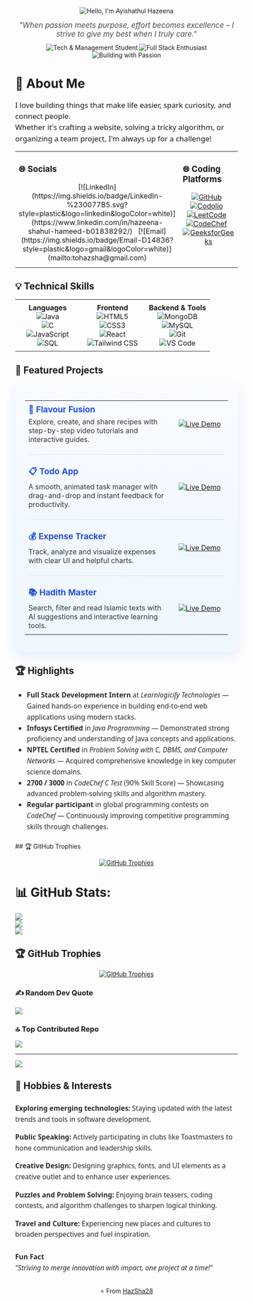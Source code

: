 <p align="center">
  <img src="https://capsule-render.vercel.app/api?type=venom&height=300&color=timeGradient&text=Hello,%20I'm%20Ayishathul%20Hazeena&fontColor=FFFFFF&fontSize=44&animation=twinkling&descAlignY=78&descAlign=76&descSize=20&textBg=false&strokeWidth=1&fontAlign=50&stroke=000000" alt="Hello, I'm Ayishathul Hazeena" />
</p>

<p align="center" style="font-style: italic; color: #4B4B4B; font-size: 1.05rem; max-width: 650px; margin: auto;">
  <i>"When passion meets purpose, effort becomes excellence – I strive to give my best when I truly care."</i>
</p>

<p align="center" style="margin-top: 12px;">
  <img src="https://img.shields.io/badge/Tech%20%26%20Management%20Student-36DEFF?style=for-the-badge&logo=github&logoColor=white" alt="Tech & Management Student" />
  <img src="https://img.shields.io/badge/Full%20Stack%20Enthusiast-36DEFF?style=for-the-badge&logo=react&logoColor=white" alt="Full Stack Enthusiast" />
  <img src="https://img.shields.io/badge/Building%20with%20Passion-36DEFF?style=for-the-badge&logo=code&logoColor=white" alt="Building with Passion" />
</p>

# 💫 About Me
<p style="font-size: 1.05rem; max-width: 700px; margin: 10px auto; line-height: 1.5; font-family: 'Segoe UI', Tahoma, Geneva, Verdana, sans-serif;">
I love building things that make life easier, spark curiosity, and connect people.<br>
Whether it's crafting a website, solving a tricky algorithm, or organizing a team project, I'm always up for a challenge!
</p>

<!-- Side-by-side Socials and Coding Platforms -->
<table width="100%" cellpadding="8">
  <tr>
    <td width="50%" valign="top">

### 🌐 Socials
<p align="center" style="margin-bottom: 8px;">
  [![LinkedIn](https://img.shields.io/badge/LinkedIn-%230077B5.svg?style=plastic&logo=linkedin&logoColor=white)](https://www.linkedin.com/in/hazeena-shahul-hameed-b01838292/)
  &nbsp;
  [![Email](https://img.shields.io/badge/Email-D14836?style=plastic&logo=gmail&logoColor=white)](mailto:tohazsha@gmail.com)
</p>
    </td>
    <td width="50%" valign="top">

### 🌐 Coding Platforms
<p align="center" style="margin-bottom: 8px;">
  <a href="https://github.com/HazSha28" title="GitHub"><img src="https://img.shields.io/badge/GitHub-181717?style=flat&logo=github&logoColor=white" alt="GitHub" /></a>
  &nbsp;
  <a href="https://codolio.com/profile/Hazeena%20S" title="Codolio"><img src="https://img.shields.io/badge/Codolio-1a1a1a?style=flat" alt="Codolio" /></a>
  &nbsp;
  <a href="https://leetcode.com/u/HAZEENA/" title="LeetCode"><img src="https://img.shields.io/badge/LeetCode-FFA116?logo=leetcode&logoColor=black&style=flat" alt="LeetCode" /></a>
  &nbsp;
  <a href="https://www.codechef.com/users/kit27csbs11" title="CodeChef"><img src="https://img.shields.io/badge/CodeChef-5B4638?logo=codechef&logoColor=white&style=flat" alt="CodeChef" /></a>
  &nbsp;
  <a href="https://www.geeksforgeeks.org/user/tohazzwgh/" title="GeeksforGeeks"><img src="https://img.shields.io/badge/GeeksforGeeks-0F9D58?logo=geeksforgeeks&logoColor=white&style=flat" alt="GeeksforGeeks" /></a>
</p>
    </td>
  </tr>
</table>

## 💡 Technical Skills

<table width="100%" style="max-width:700px; margin:auto; border-collapse: collapse;">
  <tr>
    <td align="center" valign="top" width="33%" style="padding: 8px;">
      <strong>Languages</strong><br>
      <img src="https://img.shields.io/badge/Java-007396?style=for-the-badge&logo=java&logoColor=white" alt="Java" /><br>
      <img src="https://img.shields.io/badge/C-00599C?style=for-the-badge&logo=c&logoColor=white" alt="C" /><br>
      <img src="https://img.shields.io/badge/JavaScript-F7DF1E?style=for-the-badge&logo=javascript&logoColor=black" alt="JavaScript" /><br>
      <img src="https://img.shields.io/badge/SQL-4479A1?style=for-the-badge&logo=mysql&logoColor=white" alt="SQL" />
    </td>
    <td align="center" valign="top" width="33%" style="padding: 8px;">
      <strong>Frontend</strong><br>
      <img src="https://img.shields.io/badge/HTML5-E34F26?style=for-the-badge&logo=html5&logoColor=white" alt="HTML5" /><br>
      <img src="https://img.shields.io/badge/CSS3-1572B6?style=for-the-badge&logo=css3&logoColor=white" alt="CSS3" /><br>
      <img src="https://img.shields.io/badge/React-20232A?style=for-the-badge&logo=react&logoColor=61DAFB" alt="React" /><br>
      <img src="https://img.shields.io/badge/Tailwind_CSS-38B2AC?style=for-the-badge&logo=tailwind-css&logoColor=white" alt="Tailwind CSS" />
    </td>
    <td align="center" valign="top" width="33%" style="padding: 8px;">
      <strong>Backend & Tools</strong><br>
      <img src="https://img.shields.io/badge/MongoDB-4EA94B?style=for-the-badge&logo=mongodb&logoColor=white" alt="MongoDB" /><br>
      <img src="https://img.shields.io/badge/MySQL-4479A1?style=for-the-badge&logo=mysql&logoColor=white" alt="MySQL" /><br>
      <img src="https://img.shields.io/badge/Git-F05032?style=for-the-badge&logo=git&logoColor=white" alt="Git" /><br>
      <img src="https://img.shields.io/badge/VS_Code-0078D4?style=for-the-badge&logo=visual-studio-code&logoColor=white" alt="VS Code" />
    </td>
  </tr>
</table>

## 🌟 Featured Projects

<div align="center" style="max-width: 720px; margin: 18px auto; background: linear-gradient(180deg,#f8fbff,#eef6ff); padding: 22px; border-radius: 14px; box-shadow: 0 10px 25px rgba(39, 108, 255, 0.12);">
  <table width="100%" style="border-collapse: collapse;">
    <tr>
      <td width="72%" valign="top">
        <h3 style="margin: 6px 0; color:#1f4eda;">🚀 <a href="https://hazsha28.github.io/Flavour-Fusion/" style="color: #254eda; text-decoration:none; font-weight:700;">Flavour Fusion</a></h3>
        <p style="margin: 6px 0; color:#333;">Explore, create, and share recipes with step-by-step video tutorials and interactive guides.</p>
      </td>
      <td width="28%" valign="middle" align="center">
        <a href="https://hazsha28.github.io/Flavour-Fusion/"><img src="https://img.shields.io/badge/Live-Demo-00bfff?style=flat&logo=github" alt="Live Demo" /></a>
      </td>
    </tr>
    <tr><td colspan="2"><hr style="border: none; height: 1px; background: linear-gradient(to right, #dbe9ff, #bcd6ff); margin:12px 0;"></td></tr>
    <tr>
      <td width="72%" valign="top">
        <h3 style="margin: 6px 0; color:#1f4eda;">📋 <a href="https://hazsha28.github.io/Todo-App/" style="color: #254eda; text-decoration:none; font-weight:700;">Todo App</a></h3>
        <p style="margin: 6px 0; color:#333;">A smooth, animated task manager with drag-and-drop and instant feedback for productivity.</p>
      </td>
      <td width="28%" valign="middle" align="center">
        <a href="https://hazsha28.github.io/Todo-App/"><img src="https://img.shields.io/badge/Live-Demo-00bfff?style=flat&logo=web" alt="Live Demo" /></a>
      </td>
    </tr>
    <tr><td colspan="2"><hr style="border: none; height: 1px; background: linear-gradient(to right, #dbe9ff, #bcd6ff); margin:12px 0;"></td></tr>
    <tr>
      <td width="72%" valign="top">
        <h3 style="margin: 6px 0; color:#1f4eda;">💰 <a href="https://hazsha28.github.io/Expense-Tracker/" style="color: #254eda; text-decoration:none; font-weight:700;">Expense Tracker</a></h3>
        <p style="margin: 6px 0; color:#333;">Track, analyze and visualize expenses with clear UI and helpful charts.</p>
      </td>
      <td width="28%" valign="middle" align="center">
        <a href="https://hazsha28.github.io/Expense-Tracker/"><img src="https://img.shields.io/badge/Live-Demo-00bfff?style=flat&logo=google" alt="Live Demo" /></a>
      </td>
    </tr>
    <tr><td colspan="2"><hr style="border: none; height: 1px; background: linear-gradient(to right, #dbe9ff, #bcd6ff); margin:12px 0;"></td></tr>
    <tr>
      <td width="72%" valign="top">
        <h3 style="margin: 6px 0; color:#1f4eda;">📚 <a href="https://hadith-master.vercel.app/" style="color: #254eda; text-decoration:none; font-weight:700;">Hadith Master</a></h3>
        <p style="margin: 6px 0; color:#333;">Search, filter and read Islamic texts with AI suggestions and interactive learning tools.</p>
      </td>
      <td width="28%" valign="middle" align="center">
        <a href="https://hadith-master.vercel.app/"><img src="https://img.shields.io/badge/Live-Demo-00bfff?style=flat&logo=vercel" alt="Live Demo" /></a>
      </td>
    </tr>
  </table>
</div>

## 🏆 Highlights

<ul style="max-width: 700px; margin: 22px auto; font-family: 'Segoe UI', Tahoma, Geneva, Verdana, sans-serif; color: #2a2a2a; font-size: 15.5px; line-height: 1.6;">
  <li><strong>Full Stack Development Intern</strong> at <em>Learnlogicify Technologies</em> — Gained hands-on experience in building end-to-end web applications using modern stacks.</li>
  <li><strong>Infosys Certified</strong> in <em>Java Programming</em> — Demonstrated strong proficiency and understanding of Java concepts and applications.</li>
  <li><strong>NPTEL Certified</strong> in <em>Problem Solving with C, DBMS, and Computer Networks</em> — Acquired comprehensive knowledge in key computer science domains.</li>
  <li><strong>2700 / 3000</strong> in <em>CodeChef C Test</em> (90% Skill Score) — Showcasing advanced problem-solving skills and algorithm mastery.</li>
  <li><strong>Regular participant</strong> in global programming contests on <em>CodeChef</em> — Continuously improving competitive programming skills through challenges.</li>
</ul>
## 🏆 GitHub Trophies
<p align="center">
  <a href="https://github-profile-trophy.vercel.app/?username=Hazsha28&theme=juicyfresh">
    <img src="https://github-profile-trophy.vercel.app/?username=Hazsha28&theme=vue&no-frame=true&no-bg=true&margin-w=4" alt="GitHub Trophies" />
  </a>
</p>

# 📊 GitHub Stats:
![](https://github-readme-stats.vercel.app/api?username=HazSha28&theme=holi&hide_border=false&include_all_commits=false&count_private=false)<br/>
![](https://nirzak-streak-stats.vercel.app/?user=HazSha28&theme=holi&hide_border=false)<br/>
![](https://github-readme-stats.vercel.app/api/top-langs/?username=HazSha28&theme=holi&hide_border=false&include_all_commits=false&count_private=false&layout=compact)
## 🏆 GitHub Trophies
<p align="center">
  <a href="https://github-profile-trophy.vercel.app/?username=Hazsha28&theme=juicyfresh">
    <img src="https://github-profile-trophy.vercel.app/?username=Hazsha28&theme=vue&no-frame=true&no-bg=true&margin-w=4" alt="GitHub Trophies" />
  </a>
</p>

### ✍️ Random Dev Quote
![](https://quotes-github-readme.vercel.app/api?type=vetical&theme=dark)

### 🔝 Top Contributed Repo
![](https://github-contributor-stats.vercel.app/api?username=HazSha28&limit=5&theme=merko&combine_all_yearly_contributions=true)

---
[![](https://visitcount.itsvg.in/api?id=HazSha28&icon=0&color=0)](https://visitcount.itsvg.in)


## 🎯 Hobbies & Interests

<div style="max-width: 700px; margin: 26px auto; font-family: 'Segoe UI', Tahoma, Geneva, Verdana, sans-serif; color: #2a2a2a; font-size: 15.5px; line-height: 1.6;">
  <p><strong>Exploring emerging technologies:</strong> Staying updated with the latest trends and tools in software development.</p>
  <p><strong>Public Speaking:</strong> Actively participating in clubs like Toastmasters to hone communication and leadership skills.</p>
  <p><strong>Creative Design:</strong> Designing graphics, fonts, and UI elements as a creative outlet and to enhance user experiences.</p>
  <p><strong>Puzzles and Problem Solving:</strong> Enjoying brain teasers, coding contests, and algorithm challenges to sharpen logical thinking.</p>
  <p><strong>Travel and Culture:</strong> Experiencing new places and cultures to broaden perspectives and fuel inspiration.</p>
</div>

<!-- Fun fact aligned left -->
<p style="max-width: 700px; margin: 26px auto; font-family: 'Segoe UI', Tahoma, Geneva, Verdana, sans-serif; color: #2a2a2a; font-size: 15.5px; line-height: 1.6;">
  <b>Fun Fact</b><br />
  <i>"Striving to merge innovation with impact, one project at a time!"</i>
</p>

<p align="center" style="margin-top: 30px;">
  ⭐ From <a href="https://github.com/HazSha28">HazSha28</a>
</p>
